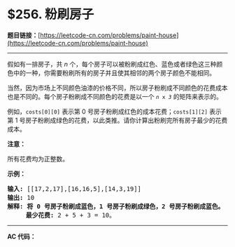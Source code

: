 # $256. 粉刷房子

**题目链接：**[https://leetcode-cn.com/problems/paint-house](https://leetcode-cn.com/problems/paint-house)

---

<div class="content__1Y2H">
 <div class="notranslate">
  <p>假如有一排房子，共 <em>n</em> 个，每个房子可以被粉刷成红色、蓝色或者绿色这三种颜色中的一种，你需要粉刷所有的房子并且使其相邻的两个房子颜色不能相同。</p> 
  <p>当然，因为市场上不同颜色油漆的价格不同，所以房子粉刷成不同颜色的花费成本也是不同的。每个房子粉刷成不同颜色的花费是以一个&nbsp;<code><em>n</em> x <em>3</em></code><em>&nbsp;</em>的矩阵来表示的。</p> 
  <p>例如，<code>costs[0][0]</code> 表示第 0 号房子粉刷成红色的成本花费；<code>costs[1][2]</code>&nbsp;表示第 1 号房子粉刷成绿色的花费，以此类推。请你计算出粉刷完所有房子最少的花费成本。</p> 
  <p><strong>注意：</strong></p> 
  <p>所有花费均为正整数。</p> 
  <p><strong>示例：</strong></p> 
  <pre class="language-text"><strong>输入: </strong>[[17,2,17],[16,16,5],[14,3,19]]
<strong>输出: </strong>10
<strong>解释: 将 0 号房子粉刷成蓝色，1 号房子粉刷成绿色，2 号房子粉刷成蓝色。</strong>
&nbsp;    <strong>最少花费:</strong> 2 + 5 + 3 = 10。
</pre> 
 </div>
</div>

---

**AC 代码：**

```java

```